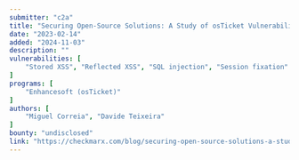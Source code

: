 ```yaml
---
submitter: "c2a"
title: "Securing Open-Source Solutions: A Study of osTicket Vulnerabilities"
date: "2023-02-14"
added: "2024-11-03"
description: ""
vulnerabilities: [
    "Stored XSS", "Reflected XSS", "SQL injection", "Session fixation"
]
programs: [
    "Enhancesoft (osTicket)"
]
authors: [
    "Miguel Correia", "Davide Teixeira"
]
bounty: "undisclosed"
link: "https://checkmarx.com/blog/securing-open-source-solutions-a-study-of-osticket-vulnerabilities/"
---
```




